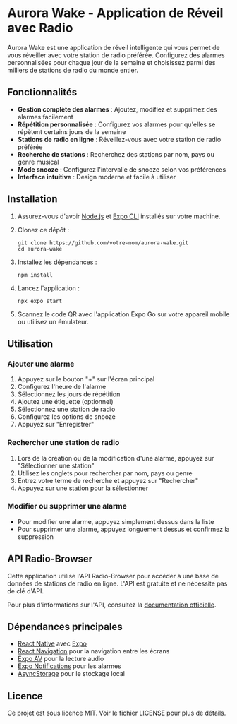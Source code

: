 # Aurora Wake - Application de Réveil avec Radio

Aurora Wake est une application de réveil intelligente qui vous permet de vous réveiller avec votre station de radio préférée. Configurez des alarmes personnalisées pour chaque jour de la semaine et choisissez parmi des milliers de stations de radio du monde entier.

## Fonctionnalités

- **Gestion complète des alarmes** : Ajoutez, modifiez et supprimez des alarmes facilement
- **Répétition personnalisée** : Configurez vos alarmes pour qu'elles se répètent certains jours de la semaine
- **Stations de radio en ligne** : Réveillez-vous avec votre station de radio préférée
- **Recherche de stations** : Recherchez des stations par nom, pays ou genre musical
- **Mode snooze** : Configurez l'intervalle de snooze selon vos préférences
- **Interface intuitive** : Design moderne et facile à utiliser

## Installation

1. Assurez-vous d'avoir [Node.js](https://nodejs.org/) et [Expo CLI](https://docs.expo.dev/get-started/installation/) installés sur votre machine.

2. Clonez ce dépôt :
   ```
   git clone https://github.com/votre-nom/aurora-wake.git
   cd aurora-wake
   ```

3. Installez les dépendances :
   ```
   npm install
   ```

4. Lancez l'application :
   ```
   npx expo start
   ```

5. Scannez le code QR avec l'application Expo Go sur votre appareil mobile ou utilisez un émulateur.

## Utilisation

### Ajouter une alarme

1. Appuyez sur le bouton "+" sur l'écran principal
2. Configurez l'heure de l'alarme
3. Sélectionnez les jours de répétition
4. Ajoutez une étiquette (optionnel)
5. Sélectionnez une station de radio
6. Configurez les options de snooze
7. Appuyez sur "Enregistrer"

### Rechercher une station de radio

1. Lors de la création ou de la modification d'une alarme, appuyez sur "Sélectionner une station"
2. Utilisez les onglets pour rechercher par nom, pays ou genre
3. Entrez votre terme de recherche et appuyez sur "Rechercher"
4. Appuyez sur une station pour la sélectionner

### Modifier ou supprimer une alarme

- Pour modifier une alarme, appuyez simplement dessus dans la liste
- Pour supprimer une alarme, appuyez longuement dessus et confirmez la suppression

## API Radio-Browser

Cette application utilise l'API Radio-Browser pour accéder à une base de données de stations de radio en ligne. L'API est gratuite et ne nécessite pas de clé d'API.

Pour plus d'informations sur l'API, consultez la [documentation officielle](https://de1.api.radio-browser.info/).

## Dépendances principales

- [React Native](https://reactnative.dev/) avec [Expo](https://expo.dev/)
- [React Navigation](https://reactnavigation.org/) pour la navigation entre les écrans
- [Expo AV](https://docs.expo.dev/versions/latest/sdk/av/) pour la lecture audio
- [Expo Notifications](https://docs.expo.dev/versions/latest/sdk/notifications/) pour les alarmes
- [AsyncStorage](https://react-native-async-storage.github.io/async-storage/) pour le stockage local

## Licence

Ce projet est sous licence MIT. Voir le fichier LICENSE pour plus de détails. 